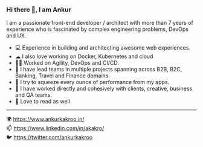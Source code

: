 ### Hi there 👋, I am Ankur

<!--
**ankurkakroo2/ankurkakroo2** is a ✨ _special_ ✨ repository because its `README.md` (this file) appears on your GitHub profile.

Here are some ideas to get you started:

- 🔭 I’m currently working on ...
- 🌱 I’m currently learning ...
- 👯 I’m looking to collaborate on ...
- 🤔 I’m looking for help with ...
- 💬 Ask me about ...
- 📫 How to reach me: ...
- 😄 Pronouns: ...
- ⚡ Fun fact: ...
-->

I am a passionate front-end developer / architect with more than 7 years of experience who is fascinated by complex engineering problems, DevOps and UX.

* 💻  Experience in building and architecting awesome web experiences.
* ☁  I also love working on Docker, Kubernetes and cloud
* 🤸‍♂️ Worked on Agility, DevOps and CI/CD.
* 🦾  I have lead teams in multiple projects spanning across B2B, B2C, Banking, Travel and Finance domains.
* 🚀  I try to squeeze every ounce of performance from my apps.
* 👥  I have worked directly and cohesively with clients, creative, business and QA teams.
* 📖  Love to read as well

- - - -

🌍  https://www.ankurkakroo.in/ <br />
📫  https://www.linkedin.com/in/akakro/ <br />
🐦  https://twitter.com/ankurkakroo <br />
